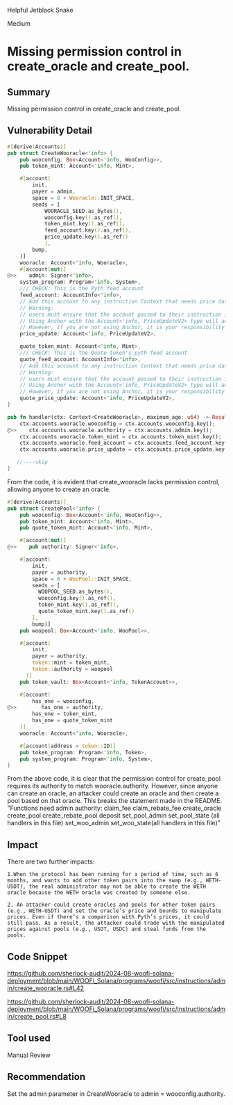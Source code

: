 Helpful Jetblack Snake

Medium

# Missing permission control in create_oracle and create_pool.

## Summary
Missing permission control in create_oracle and create_pool.
## Vulnerability Detail
```rust
#[derive(Accounts)]
pub struct CreateWooracle<'info> {
    pub wooconfig: Box<Account<'info, WooConfig>>,
    pub token_mint: Account<'info, Mint>,

    #[account(
        init,
        payer = admin,
        space = 8 + Wooracle::INIT_SPACE,
        seeds = [
            WOORACLE_SEED.as_bytes(),
            wooconfig.key().as_ref(),
            token_mint.key().as_ref(),
            feed_account.key().as_ref(),
            price_update.key().as_ref()
            ],
        bump,
    )]
    wooracle: Account<'info, Wooracle>,
    #[account(mut)]
@>>    admin: Signer<'info>,
    system_program: Program<'info, System>,
    /// CHECK: This is the Pyth feed account
    feed_account: AccountInfo<'info>,
    // Add this account to any instruction Context that needs price data.
    // Warning:
    // users must ensure that the account passed to their instruction is owned by the Pyth pull oracle program.
    // Using Anchor with the Account<'info, PriceUpdateV2> type will automatically perform this check.
    // However, if you are not using Anchor, it is your responsibility to perform this check.
    price_update: Account<'info, PriceUpdateV2>,

    quote_token_mint: Account<'info, Mint>,
    /// CHECK: This is the Quote token's pyth feed account
    quote_feed_account: AccountInfo<'info>,
    // Add this account to any instruction Context that needs price data.
    // Warning:
    // users must ensure that the account passed to their instruction is owned by the Pyth pull oracle program.
    // Using Anchor with the Account<'info, PriceUpdateV2> type will automatically perform this check.
    // However, if you are not using Anchor, it is your responsibility to perform this check.
    quote_price_update: Account<'info, PriceUpdateV2>,
}

pub fn handler(ctx: Context<CreateWooracle>, maximum_age: u64) -> Result<()> {
    ctx.accounts.wooracle.wooconfig = ctx.accounts.wooconfig.key();
@>>    ctx.accounts.wooracle.authority = ctx.accounts.admin.key();
    ctx.accounts.wooracle.token_mint = ctx.accounts.token_mint.key();
    ctx.accounts.wooracle.feed_account = ctx.accounts.feed_account.key();
    ctx.accounts.wooracle.price_update = ctx.accounts.price_update.key();

   //----skip
}
```
From the code, it is evident that create_wooracle lacks permission control, allowing anyone to create an oracle.
```rust
#[derive(Accounts)]
pub struct CreatePool<'info> {
    pub wooconfig: Box<Account<'info, WooConfig>>,
    pub token_mint: Account<'info, Mint>,
    pub quote_token_mint: Account<'info, Mint>,

    #[account(mut)]
@>>    pub authority: Signer<'info>,

    #[account(
        init,
        payer = authority,
        space = 8 + WooPool::INIT_SPACE,
        seeds = [
          WOOPOOL_SEED.as_bytes(),
          wooconfig.key().as_ref(),
          token_mint.key().as_ref(),
          quote_token_mint.key().as_ref()
        ],
        bump)]
    pub woopool: Box<Account<'info, WooPool>>,

    #[account(
        init,
        payer = authority,
        token::mint = token_mint,
        token::authority = woopool
      )]
    pub token_vault: Box<Account<'info, TokenAccount>>,

    #[account(
        has_one = wooconfig,
@>>        has_one = authority,
        has_one = token_mint,
        has_one = quote_token_mint
    )]
    wooracle: Account<'info, Wooracle>,

    #[account(address = token::ID)]
    pub token_program: Program<'info, Token>,
    pub system_program: Program<'info, System>,
}

```
From the above code, it is clear that the permission control for create_pool requires its authority to match wooracle.authority. However, since anyone can create an oracle, an attacker could create an oracle and then create a pool based on that oracle. This breaks the statement made in the README.
"Functions need admin authority: claim_fee claim_rebate_fee create_oracle create_pool create_rebate_pool deposit set_pool_admin set_pool_state (all handlers in this file) set_woo_admin set_woo_state(all handlers in this file)"

## Impact
There are two further impacts:

	1.When the protocol has been running for a period of time, such as 6 months, and wants to add other token pairs into the swap (e.g., WETH-USDT), the real administrator may not be able to create the WETH oracle because the WETH oracle was created by someone else.

    2. An attacker could create oracles and pools for other token pairs (e.g., WETH-USDT) and set the oracle’s price and bounds to manipulate prices. Even if there’s a comparison with Pyth’s prices, it could still pass. As a result, the attacker could trade with the manipulated prices against pools (e.g., USDT, USDC) and steal funds from the pools.
## Code Snippet
https://github.com/sherlock-audit/2024-08-woofi-solana-deployment/blob/main/WOOFi_Solana/programs/woofi/src/instructions/admin/create_wooracle.rs#L42

https://github.com/sherlock-audit/2024-08-woofi-solana-deployment/blob/main/WOOFi_Solana/programs/woofi/src/instructions/admin/create_pool.rs#L8
## Tool used

Manual Review

## Recommendation
Set the admin parameter in CreateWooracle to admin = wooconfig.authority.
